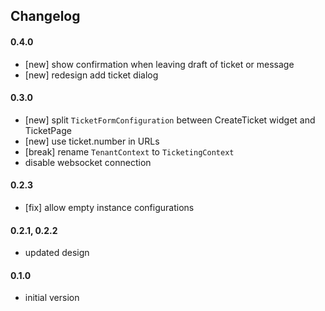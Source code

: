 ## Changelog

#### 0.4.0
- [new] show confirmation when leaving draft of ticket or message
- [new] redesign add ticket dialog

#### 0.3.0
- [new] split `TicketFormConfiguration` between CreateTicket widget and TicketPage
- [new] use ticket.number in URLs
- [break] rename `TenantContext` to `TicketingContext`
- disable websocket connection

#### 0.2.3
- [fix] allow empty instance configurations

#### 0.2.1, 0.2.2
- updated design

#### 0.1.0
- initial version
